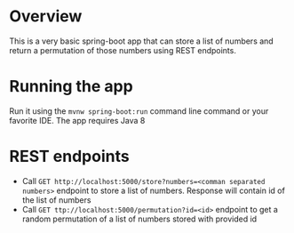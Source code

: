 Overview
========
This is a very basic spring-boot app that can store a list of numbers and return a permutation of those numbers using REST endpoints.

Running the app
==================
Run it using the `mvnw spring-boot:run` command line command or your favorite IDE.
The app requires Java 8

REST endpoints
==============
- Call `GET http://localhost:5000/store?numbers=<comman separated numbers>` endpoint to store a list of numbers. Response will contain id of the list of numbers 
- Call `GET ttp://localhost:5000/permutation?id=<id>` endpoint to get a random permutation of a list of numbers stored with provided id 
